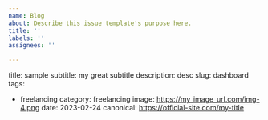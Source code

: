 ```yaml
---
name: Blog
about: Describe this issue template's purpose here.
title: ''
labels: ''
assignees: ''

---
```




title: sample
subtitle: my great subtitle
description: desc
slug: dashboard
tags:
  - freelancing
category: freelancing
image: https://my_image_url.com/img-4.png
date: 2023-02-24
canonical: https://official-site.com/my-title
